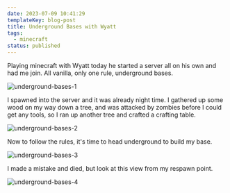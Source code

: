 ```yaml
---
date: 2023-07-09 10:41:29
templateKey: blog-post
title: Underground Bases with Wyatt
tags:
  - minecraft
status: published
---
```


Playing minecraft with Wyatt today he started a server all on his own and had
me join. All vanilla, only one rule, underground bases.

![underground-bases-1](https://screenshots.waylonwalker.com/underground-bases-1.webp)

I spawned into the server and it was already night time. I gathered up some
wood on my way down a tree, and was attacked by zombies before I could get any
tools, so I ran up another tree and crafted a crafting table.

![underground-bases-2](https://screenshots.waylonwalker.com/underground-bases-2.webp)

Now to follow the rules, it's time to head underground to build my base.

![underground-bases-3](https://screenshots.waylonwalker.com/underground-bases-3.webp)

I made a mistake and died, but look at this view from my respawn point.

![underground-bases-4](https://screenshots.waylonwalker.com/underground-bases-4.webp)
